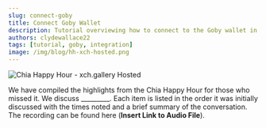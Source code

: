 ```yaml
---
slug: connect-goby
title: Connect Goby Wallet
description: Tutorial overviewing how to connect to the Goby wallet in a chromium based browser.
authors: clydewallace22
tags: [tutorial, goby, integration]
image: /img/blog/hh-xch-hosted.png
---
```

![Chia Happy Hour - xch.gallery Hosted](/img/blog/hh-xch-hosted.png)

We have compiled the highlights from the Chia Happy Hour for those who missed it. We discuss _________. Each item is listed in the order it was initially discussed with the times noted and a brief summary of the conversation. The recording can be found here (**Insert Link to Audio File**).

<!--truncate-->
